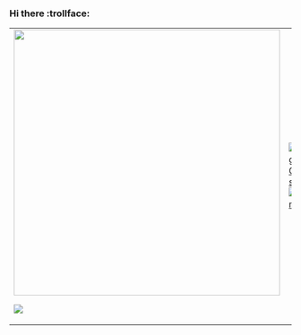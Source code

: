 ### Hi there :trollface:

<table>
  <tr>
    <td width=50%>
      
<div id="header" align="center">
  <img src="https://giffiles.alphacoders.com/155/15531.gif" width="475"/>
</div>
      
![](https://komarev.com/ghpvc/?username=rwynx&color=90b302&label=DAMN+ANOTHER+VISITOR?+BRUH+SINCE+WHEN+IM+SO+POPULAR+LMAOOOO&style=for-the-badge)   
    </td>
    <td width=50%>
      <a href="https://github-readme-stats.vercel.app/">
[![Anurag's GitHub stats](https://github-readme-stats.vercel.app/api?username=rwynx&show_icons=true&theme=merko)](https://github.com/anuraghazra/github-readme-stats)
[![Readme Card](https://github-readme-stats.vercel.app/api/pin/?username=r2northstar&repo=northstar&theme=merko)](https://github.com/R2Northstar/Northstar)
      </a>
    </td>
  </tr>
</table>

